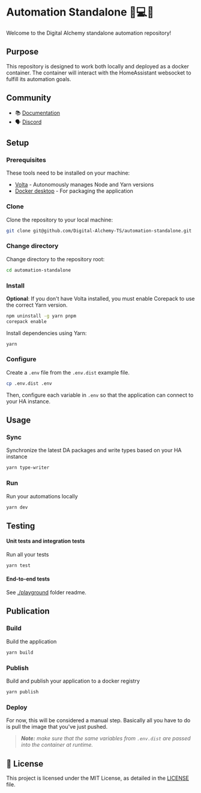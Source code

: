 # Automation Standalone 🏡💻🐳

Welcome to the Digital Alchemy standalone automation repository!

## Purpose

This repository is designed to work both locally and deployed as a docker container. The container
will interact with the HomeAssistant websocket to fulfill its automation goals.

## Community

- 📚 [Documentation](https://docs.digital-alchemy.app/)
- 🗣️ [Discord](https://discord.gg/JkZ35Gv97Y)

## Setup

### Prerequisites

These tools need to be installed on your machine:

- [Volta](https://volta.sh/) - Autonomously manages Node and Yarn versions
- [Docker desktop](https://www.docker.com/products/docker-desktop/) - For packaging the application

### Clone

Clone the repository to your local machine:

```bash
git clone git@github.com/Digital-Alchemy-TS/automation-standalone.git
```

### Change directory

Change directory to the repository root:

```bash
cd automation-standalone
```

### Install

**Optional**: If you don't have Volta installed, you must enable Corepack to use the correct Yarn
version.

```bash
npm uninstall -g yarn pnpm
corepack enable
```

Install dependencies using Yarn:

```bash
yarn
```

### Configure

Create a `.env` file from the `.env.dist` example file.

```bash
cp .env.dist .env
```

Then, configure each variable in `.env` so that the application can connect to your HA instance.

## Usage

### Sync

Synchronize the latest DA packages and write types based on your HA instance

```bash
yarn type-writer
```

### Run

Run your automations locally

```bash
yarn dev
```

## Testing

#### Unit tests and integration tests

Run all your tests

```bash
yarn test
```

#### End-to-end tests

See [./playground](./playground/README.md) folder readme.

## Publication

### Build

Build the application

```bash
yarn build
```

### Publish

Build and publish your application to a docker registry

```bash
yarn publish
```

### Deploy

For now, this will be considered a manual step. Basically all you have to do is pull the image that
you've just pushed.

> _**Note:** make sure that the same variables from `.env.dist` are passed into the container at
> runtime._

## 📄 License

This project is licensed under the MIT License, as detailed in the [LICENSE](./LICENSE) file.
